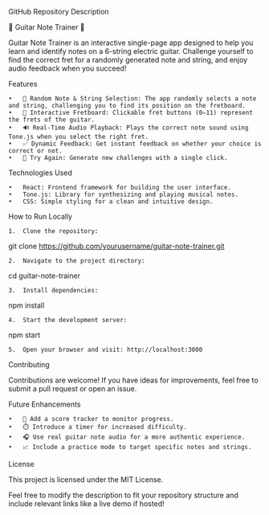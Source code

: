 GitHub Repository Description

🎸 Guitar Note Trainer 🎵

Guitar Note Trainer is an interactive single-page app designed to help you learn and identify notes on a 6-string electric guitar. Challenge yourself to find the correct fret for a randomly generated note and string, and enjoy audio feedback when you succeed!

Features

	•	🎯 Random Note & String Selection: The app randomly selects a note and string, challenging you to find its position on the fretboard.
	•	🎸 Interactive Fretboard: Clickable fret buttons (0–11) represent the frets of the guitar.
	•	🔊 Real-Time Audio Playback: Plays the correct note sound using Tone.js when you select the right fret.
	•	✅ Dynamic Feedback: Get instant feedback on whether your choice is correct or not.
	•	🔄 Try Again: Generate new challenges with a single click.

Technologies Used

	•	React: Frontend framework for building the user interface.
	•	Tone.js: Library for synthesizing and playing musical notes.
	•	CSS: Simple styling for a clean and intuitive design.

How to Run Locally

	1.	Clone the repository:

git clone https://github.com/yourusername/guitar-note-trainer.git


	2.	Navigate to the project directory:

cd guitar-note-trainer


	3.	Install dependencies:

npm install


	4.	Start the development server:

npm start


	5.	Open your browser and visit: http://localhost:3000

Contributing

Contributions are welcome! If you have ideas for improvements, feel free to submit a pull request or open an issue.

Future Enhancements

	•	🔢 Add a score tracker to monitor progress.
	•	⏱️ Introduce a timer for increased difficulty.
	•	🎧 Use real guitar note audio for a more authentic experience.
	•	📈 Include a practice mode to target specific notes and strings.

License

This project is licensed under the MIT License.

Feel free to modify the description to fit your repository structure and include relevant links like a live demo if hosted!